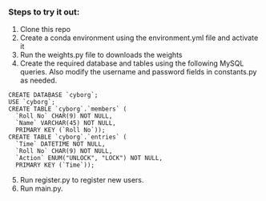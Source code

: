 ### Steps to try it out:
1. Clone this repo
2. Create a conda environment using the environment.yml file and activate it
3. Run the weights.py file to downloads the weights
4. Create the required database and tables using the following MySQL queries. Also modify the username and password fields in constants.py as needed.
```MySQL
CREATE DATABASE `cyborg`;
USE `cyborg`;
CREATE TABLE `cyborg`.`members` (
  `Roll No` CHAR(9) NOT NULL,
  `Name` VARCHAR(45) NOT NULL,
  PRIMARY KEY (`Roll No`));
CREATE TABLE `cyborg`.`entries` (
  `Time` DATETIME NOT NULL,
  `Roll No` CHAR(9) NOT NULL,
  `Action` ENUM("UNLOCK", "LOCK") NOT NULL,
  PRIMARY KEY (`Time`));
```
5. Run register.py to register new users.
6. Run main.py.
